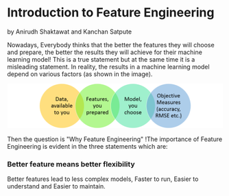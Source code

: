 # Introduction to Feature Engineering
by Anirudh Shaktawat and Kanchan Satpute

Nowadays, Everybody thinks that the better the features they will choose and prepare, the better the results they will achieve for their machine learning model! This is a true statement but at the same time it is a misleading statement. In reality, the results in a machine learning model depend on various factors (as shown in the image).

![Pic1](https://github.com/anirudh2312/deep-learning/blob/master/images/Picture1.png)

Then the question is "Why Feature Engineering" !The importance of Feature Engineering is evident in the three statements which are:

### Better feature means better flexibility
Better features lead to less complex models, Faster to run, Easier to understand and Easier to maintain.



